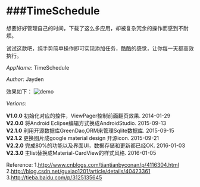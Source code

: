 ###TimeSchedule
============
想要好好管理自己的时间，下载了这么多应用，却被复杂冗余的操作而感到不耐烦。

试试这款吧，纯手势简单操作即可实现添加任务，酷酷的感觉，让你每一天都高效执行。

*AppName*: TimeSchedule

*Author*: Jayden

效果如下：
![demo](http://heiheimonkey.com/wp-content/uploads/2015/10/Chap0_begin.gif)

*Verions:*

**V1.0.0**  初始化对应的控件，ViewPager控制前面翻页效果. 2014-01-29  
**V2.0.0**  将Android Eclipse编辑方式换成AndroidStudio. 2015-09-13  
**V2.1.0**  利用开源数据库GreenDao,ORM来管理Sqlite数据库. 2015-09-15  
**V2.1.2**  更换图片成google material design 开源icon. 2015-09-21  
**V2.2.0**  完成80%的功能以及界面UI，数据存储和更新都已经OK. 2016-01-03  
**V2.3.0**  主list替换成Material-CardView的样式风格. 2016-01-05   


Reference:
1.http://www.cnblogs.com/tiantianbyconan/p/4116304.html   
2.http://blog.csdn.net/guxiao1201/article/details/40423361   
3.http://tieba.baidu.com/p/3125135645   
